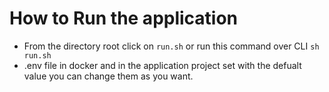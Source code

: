 # How to Run the application
- From the directory root click on `run.sh` or run this command over CLI `sh run.sh`
- .env file in docker and in the application project set with the defualt value you can change them as you want.
